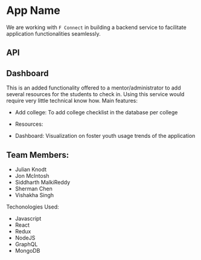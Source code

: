 # App Name

We are working with `F Connect` in building a backend service to facilitate application functionalities seamlessly.

## API

## Dashboard
This is an added functionality offered to a mentor/administrator to add several resources for the students to check in. Using this service would require very little technical know how. 
Main features:
- Add college: 
To add college checklist in the database per college
- Resources: 

- Dashboard:
Visualization on foster youth usage trends of the application

## Team Members:
- Julian Knodt
- Jon McIntosh
- Siddharth MalkiReddy
- Sherman Chen
- Vishakha Singh

Techonologies Used:
- Javascript
- React
- Redux
- NodeJS
- GraphQL
- MongoDB
